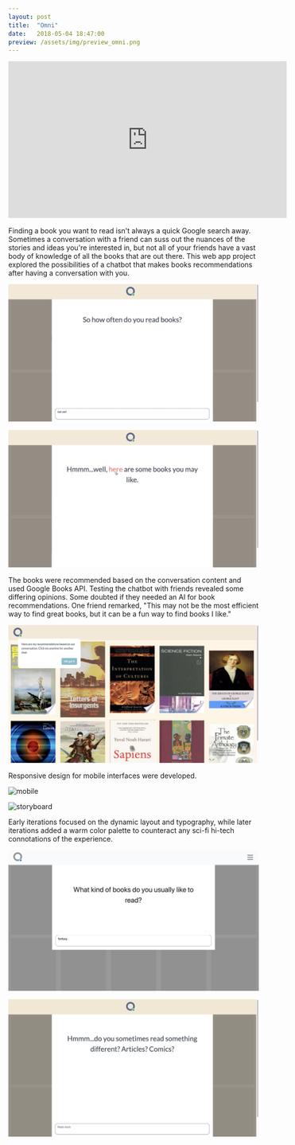```yaml
---
layout: post
title:  "Omni"
date:   2018-05-04 18:47:00
preview: /assets/img/preview_omni.png
---
```


<iframe width="560" height="315" src="https://www.youtube.com/embed/tm8Xnv-0YLg" title="YouTube video player" frameborder="0" allow="accelerometer; autoplay; clipboard-write; encrypted-media; gyroscope; picture-in-picture; web-share" allowfullscreen></iframe>

Finding a book you want to read isn't always a quick Google search away. Sometimes a conversation with a friend can suss out the nuances of the stories and ideas you're interested in, but not all of your friends have a vast body of knowledge of all the books that are out there. This web app project explored the possibilities of a chatbot that makes books recommendations after having a conversation with you.

![chatbox centered](/assets/img/omni/02_screen2.png)

![chatbox centered](/assets/img/omni/03_screen4.png)

The books were recommended based on the conversation content and used Google Books API. Testing the chatbot with friends revealed some differing opinions. Some doubted if they needed an AI for book recommendations. One friend remarked, "This may not be the most efficient way to find great books, but it can be a fun way to find books I like."

![book recommendations](/assets/img/omni/04_screen5.png)

Responsive design for mobile interfaces were developed.

![mobile](/assets/img/omni/05_mobile-composite.png)

![storyboard](/assets/img/omni/08_storyboard-mobile.png)

Early iterations focused on the dynamic layout and typography, while later iterations added a warm color palette to counteract any sci-fi hi-tech connotations of the experience.

![sci-fi](/assets/img/omni/06_dev02.png)

![warm](/assets/img/omni/06_screen8.png)